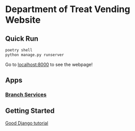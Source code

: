 # Department of Treat Vending Website

## Quick Run
```bash
poetry shell
python manage.py runserver
```

Go to [localhost:8000](localhost:8000) to see the webpage!

## Apps
### [Branch Services](http://localhost:8000/branch_services/)

## Getting Started
[Good Django tutorial](https://docs.djangoproject.com/en/4.1/intro/tutorial01/)